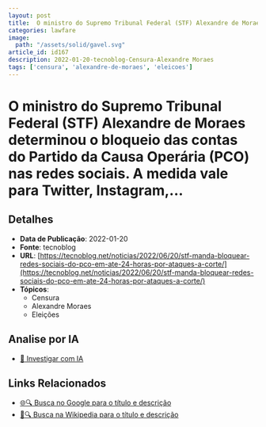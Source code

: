 ```yaml
---
layout: post
title:  O ministro do Supremo Tribunal Federal (STF) Alexandre de Moraes determinou o bloqueio das contas do Partido da Causa Operária (PCO) nas redes sociais. A medida vale para Twitter, Instagram,...
categories: lawfare
image: 
  path: "/assets/solid/gavel.svg"
article_id: id167
description: 2022-01-20-tecnoblog-Censura-Alexandre Moraes
tags: ['censura', 'alexandre-de-moraes', 'eleicoes']
---
```


# O ministro do Supremo Tribunal Federal (STF) Alexandre de Moraes determinou o bloqueio das contas do Partido da Causa Operária (PCO) nas redes sociais. A medida vale para Twitter, Instagram,...

## Detalhes
- **Data de Publicação**: 2022-01-20
- **Fonte**: tecnoblog
- **URL**: [https://tecnoblog.net/noticias/2022/06/20/stf-manda-bloquear-redes-sociais-do-pco-em-ate-24-horas-por-ataques-a-corte/](https://tecnoblog.net/noticias/2022/06/20/stf-manda-bloquear-redes-sociais-do-pco-em-ate-24-horas-por-ataques-a-corte/)
- **Tópicos**:
  - Censura
  - Alexandre Moraes
  - Eleições

## Analise por IA
- [🤖 Investigar com IA](https://www.perplexity.ai/search?q=%22not%C3%ADcia%20artigo%20Brasil%22%20O%20ministro%20do%20Supremo%20Tribunal%20Federal%20%28STF%29%20Alexandre%20de%20Moraes%20determinou%20o%20bloqueio%20das%20contas%20do%20Partido%20da%20Causa%20Oper%C3%A1ria%20%28PCO%29%20nas%20redes%20sociais.%20A%20medida%20vale%20para%20Twitter%2C%20Instagram%2C...%20tecnoblog%202022-01-20)

## Links Relacionados
- [🌐🔍 Busca no Google para o título e descrição](https://www.google.com/search?q=%22not%C3%ADcia%20artigo%20Brasil%22%20O%20ministro%20do%20Supremo%20Tribunal%20Federal%20%28STF%29%20Alexandre%20de%20Moraes%20determinou%20o%20bloqueio%20das%20contas%20do%20Partido%20da%20Causa%20Oper%C3%A1ria%20%28PCO%29%20nas%20redes%20sociais.%20A%20medida%20vale%20para%20Twitter%2C%20Instagram%2C...%20tecnoblog%202022-01-20)
- [📖🔍 Busca na Wikipedia para o título e descrição](https://pt.wikipedia.org/w/index.php?search=%22not%C3%ADcia%20artigo%20Brasil%22%20O%20ministro%20do%20Supremo%20Tribunal%20Federal%20%28STF%29%20Alexandre%20de%20Moraes%20determinou%20o%20bloqueio%20das%20contas%20do%20Partido%20da%20Causa%20Oper%C3%A1ria%20%28PCO%29%20nas%20redes%20sociais.%20A%20medida%20vale%20para%20Twitter%2C%20Instagram%2C...%20tecnoblog%202022-01-20)

